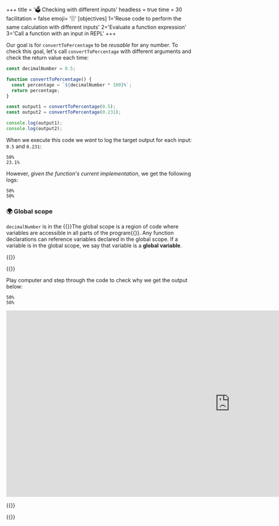 +++
title = '🗳️ Checking with different inputs'
headless = true
time = 30
facilitation = false
emoji= '🗄️'
[objectives]
    1='Reuse code to perform the same calculation with different inputs'
    2='Evaluate a function expression'
    3='Call a function with an input in REPL'
+++

Our goal is for `convertToPercentage` to be _reusable_ for any number. To check this goal, let's call `convertToPercentage` with different arguments and check the return value each time:

```js {linenos=table,hl_lines=["8-9"],linenostart=1}
const decimalNumber = 0.5;

function convertToPercentage() {
  const percentage = `${decimalNumber * 100}%`;
  return percentage;
}

const output1 = convertToPercentage(0.5);
const output2 = convertToPercentage(0.231);

console.log(output1);
console.log(output2);
```

When we execute this code we _want_ to log the target output for each input: `0.5` and `0.231`:

```
50%
23.1%
```

However, _given the function's current implementation_, we get the following logs:

```
50%
50%
```

### 🌍 Global scope

`decimalNumber` is in the {{<tooltip title="global scope">}}The global scope is a region of code where variables are accessible in all parts of the program{{</tooltip>}}. Any function declarations can reference variables declared in the global scope. If a variable is in the global scope, we say that variable is a **global variable**.

{{<tabs name="activities">}}

{{<tab name="🎮 Play computer">}}

Play computer and step through the code to check why we get the output below:

```console
50%
50%
```

<iframe width="1200" height="500" frameborder="0" src="https://pythontutor.com/iframe-embed.html#code=const%20decimalNumber%20%3D%200.5%3B%0A%0Afunction%20convertToPercentage%28%29%20%7B%0A%20%20const%20percentage%20%3D%20%60%24%7BdecimalNumber%20*%20100%7D%25%60%3B%0A%20%20return%20percentage%3B%0A%7D%0A%0Aconst%20output1%20%3D%20convertToPercentage%280.5%29%3B%0Aconst%20output2%20%3D%20convertToPercentage%280.231%29%3B%0A%0Aconsole.log%28output1%29%3B%0Aconsole.log%28output2%29%3B&codeDivHeight=400&codeDivWidth=600&cumulative=false&curInstr=11&heapPrimitives=nevernest&origin=opt-frontend.js&py=js&rawInputLstJSON=%5B%5D&textReferences=false"> </iframe>

{{</tab>}}

{{</tabs>}}
